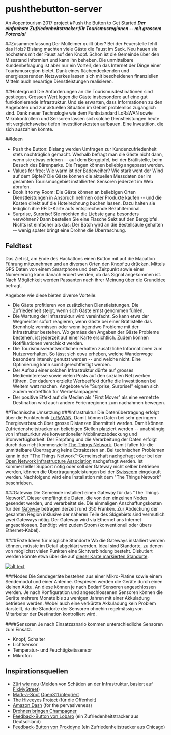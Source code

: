 # pushthebutton-server
An #opentourism 2017 project
#Push the Button to Get Started
**_Der einfachste Zufriedenheitstracker für Tourismusregionen -- mit grossem Potenzial_**

##Zusammenfassung
Der Mülleimer quillt über? Bei der Feuerstelle fehlt das Holz? Bislang machten viele Gäste die Faust im Sack. Neu hauen sie höchstens mit der Faust auf den Knopf. Schon ist die Gemeinde über den Missstand informiert und kann ihn beheben. Die unmittelbare Kundenbefragung ist aber nur ein Vorteil, den das Internet der Dinge einer Tourismusregion bietet. Dank eines flächendeckenden und energiesparenden Netzwerkes lassen sich mit bescheidenen finanziellen Mitteln auch neuartige Dienstleistungen realisieren. 

##Hintergrund
Die Anforderungen an die Tourismusdestinationen sind gestiegen. Grossen Wert legen die Gäste insbesondere auf eine gut funktionierende Infrastruktur. Und sie erwarten, dass Informationen zu den Angeboten und zur aktuellen Situation im Gebiet problemlos zugänglich sind. Dank neuer Technologie wie dem Funkstandard LoRaWAN sowie Mikrokontrollern und Sensoren lassen sich solche Dienstleistungen heute mit vergleichsweise tiefen Investitionskosten aufbauen. Eine Investition, die sich auszahlen könnte. 

##Ideen
- Push the Button: Bislang werden Umfragen zur Kundenzufriedenheit stets nachträglich gemacht. Weshalb befragt man die Gäste nicht dann, wenn sie etwas erleben -- auf dem Berggipfel, bei der Brätlistelle, beim Besuch des Bärenparks. Die Fragen können beliebig angepasst werden. 
- Values for free: Wie warm ist der Badeweiher? Wie stark weht der Wind auf dem Gipfel? Die Gäste können die aktuellen Messdaten der im gesamten Tourismusgebiet installierten Sensoren jederzeit im Web abrufen.  
- Book it to my Room: Die Gäste können an beliebigen Orten Dienstleistungen in Anspruch nehmen oder Produkte kaufen -- und die Kosten direkt auf die Hotelrechnung buchen lassen. Dazu halten sie lediglich ihre RFID-Karte aufs entsprechende Bezahlterminal. 
- Surprise, Surprise! Sie möchten die Liebste ganz besonders verwöhnen? Dann bestellen Sie eine Flasche Sekt auf den Berggipfel. Nichts ist einfacher als das: Der Batch wird an die Bestellsäule gehalten -- wenig später bringt eine Drohne die Überraschung. 


## Feldtest
Das Ziel ist, am Ende des Hackatlons einen Button mit auf die Mapatlon Führung mitzunehmen und an diversen Orten den Knopf zu drücken. Mittels GPS Daten von einem Smartphone und dem Zeitpunkt sowie einer Numerierung kann danach eruiert werden, ob das Signal angekommen ist. 
Nach Möglichkeit werden Passanten nach ihrer Meinung über die Grundidee befragt.

Angebote wie diese bieten diverse Vorteile: 
- Die Gäste profitieren von zusätzlichen Dienstleistungen. Die Zufriedenheit steigt, wenn sich Gäste ernst genommen fühlen. 
- Die Wartung der Infrastruktur wird vereinfacht. So kann etwa der Wegmeister sofort reagieren, wenn Gäste bei einer Brätlistelle das Brennholz vermissen oder wenn irgendwo Probleme mit der Infrastruktur bestehen. Wo gemäss den Angaben der Gäste Probleme bestehen, ist jederzeit auf einer Karte ersichtlich. Zudem können Notifikationen verschickt werden.
- Die Tourismusverantwortlichen erhalten zusätzliche Informationen zum Nutzerverhalten. So lässt sich etwa erheben, welche Wanderwege besonders intensiv genutzt werden -- und welche nicht. Eine Optimierung kann somit gerechtfertigt werden.
- Der Aufbau einer solchen Infrastruktur dürfte auf grosses Medieninteresse sowie vielen Posts auf den sozialen Netzwerken führen. Der dadurch erzielte Werbeeffekt dürfte die Investitionen bei Weitem wett machen. Angebote wie "Surprise, Surprise!" eignen sich zudem vortrefflich für Werbekampagnen. 
-  Der positive Effekt auf die Medien als "First Mover" als eine vernetzte Destination wird auch andere Ferienregionen zum nachahmen bewegen.

##Technische Umsetzung
###Infrastruktur
Die Datenübertragung erfolgt über die Funktechnik [LoRaWAN](https://de.wikipedia.org/wiki/Long_Range_Wide_Area_Network). Damit können Daten bei sehr geringem Energieverbrauch über grosse Distanzen übermittelt werden. Damit können Zufriedensheitstracker an beliebigen Stellen platziert werden -- unabhängig von Infrasturktur wie konventioneller Mobilnetzabdeckung und Stomverfügbarkeit. Der Empfang und die Verarbeitung der Daten erfolgt durch das nicht kommerzielle [The Things Network](https://www.thethingsnetwork.org). Damit fallen für die unmittelbare Übertragung keine Extrakosten an. Bei technischen Problemen kann in der "The Things Network"-Gemeinschaft nachgefragt oder bei der [Open Network Infrastructure Association](https://opennetworkinfrastructure.org/) nachgefragt werden. Ist kommerzieller Support nötig oder soll der Gateway nicht selber betrieben werden, können die Übertragungsleistungen bei der [Swisscom](http://lpn.swisscom.ch/d/) eingekauft werden. Nachfolgend wird eine Installation mit dem "The Things Network" beschrieben. 

###Gateway
Die Gemeinde installiert einen Gateway für das "The Things Network". Dieser empfängt die Daten, die von den einzelnen Nodes gesendet werden, und verarbeitet sie. Die einmaligen Anschaffungskosten für den [Gateway](https://shop.thethingsnetwork.com/index.php/product/the-things-gateway/) betragen derzeit rund 350 Franken. Zur Abdeckung der gesamten Region inklusive der näheren Teile des Skigebiets sind vermutlich zwei Gateways nötig. Der Gateway wird via Ethernet ans Internet angeschlossen. Benötigt wird zudem Strom (konventionell oder übers Ethernet-Kabel).  

####Erste Ideen für mögliche Standorte
Wo die Gateways installiert werden können, müsste im Detail abgeklärt werden. Ideal sind Standorte, zu denen von möglichst vielen Punkten eine Sichtverbindung besteht. Diskutiert werden könnte etwa über die auf [dieser Karte markierten Standorte](http://umap.osm.ch/de/map/lorawan-vorschlage-arosa_909#15/46.7844/9.6638). 

[![alt text](http://wortaholic.ch/div/hackarosa/lorawanstandorte.png "Bitte klicken für interaktive Karte")](http://umap.osm.ch/de/map/lorawan-vorschlage-arosa_909#15/46.7844/9.6638)

###Nodes
Die Sendegeräte bestehen aus einer Mikro-Platine sowie einem Sendemodul und einer Antenne. Gespiesen werden die Geräte durch einen kleinen Akku. An diese können je nach Bedarf Sensoren angeschlossen werden. Je nach Konfiguration und angeschlossenen Sensoren können die Geräte mehrere Monate bis zu wenigen Jahren mit einer Akkuladung betrieben werden. Wobei auch eine verkürzte Akkuladung kein Problem darstellt, da die Standorte der Sensoren ohnehin regelmässig von Mitarbeiter der Destination kontrolliert wird.

####Sensoren
Je nach Einsatzsznario kommen unterschiedliche Sensoren zum Einsatz. 
- Knopf, Schalter
- Lichtsensor
- Temperatur- und Feuchtigkeitssensor
- Mikrofon

## Inspirationsquellen

- [Züri wie neu](https://www.zueriwieneu.ch/) (Melden von Schäden an der Infrastruktur, basiert auf [FixMyStreet](http://fixmystreet.org/))
- [Mark-a-Spot](http://mark-a-spot.org/) [Open311 integriert](http://wiki.open311.org/Mark-a-Spot/)
- [The Hiveeyes Project](https://hiveeyes.org/) (für die Offenheit)
- [Amazon Dash](https://www.amazon.com/Dash-Buttons/) (for the pervasiveness)
- [Drohnen bringen Champagner](https://www.youtube.com/watch?v=ytqeBpYXtiw)
- [Feedback-Button von Lobaro](http://feedback-button.de/) (ein Zufriedenheitstracker aus Deutschland)
- [Feedback-Button von Proxidyne](https://proxidyne.com/products/lorawan-sensors/sensor-buttons/) (ein Zufriedenheitstracker aus Chicago)

